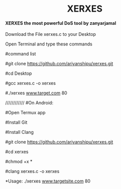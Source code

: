 
<html>
    <h1 style="text-align:center;">XERXES</h1>
    <h4>XERXES the most powerful DoS tool by zanyarjamal</h4>

Download the File xerxes.c to your Desktop

Open Terminal and type these commands

#command list

#git clone https://github.com/ariyanshipu/xerxes.git

#cd Desktop

#gcc xerxes.c -o xerxes

#./xerxes www.target.com 80

////////////
#On Android:

#Open Termux app

#Install Git

#Install Clang

#git clone https://github.com/ariyanshipu/xerxes.git

#cd xerxes

#chmod +x *

#clang xerxes.c -o xerxes

*Usage: ./xerxes www.targetsite.com 80

